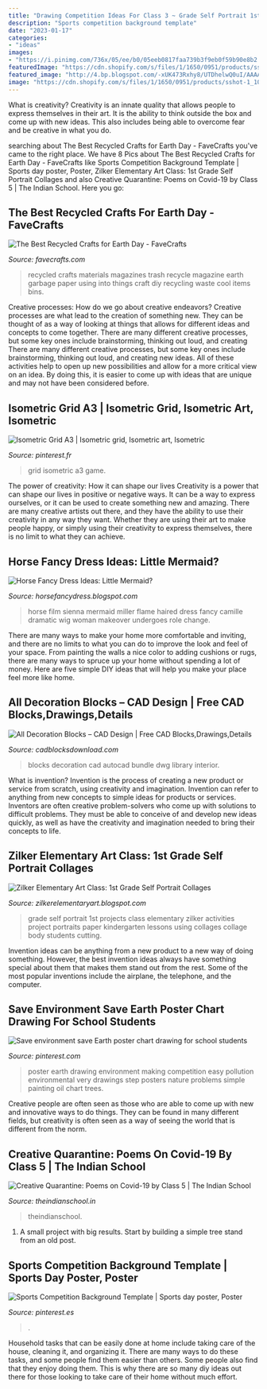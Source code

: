 ```yaml
---
title: "Drawing Competition Ideas For Class 3 ~ Grade Self Portrait 1st Projects Class Elementary Zilker Activities Project Portraits Paper Kindergarten Lessons Using Collages Collage Body Students Cutting"
description: "Sports competition background template"
date: "2023-01-17"
categories:
- "ideas"
images:
- "https://i.pinimg.com/736x/05/ee/b0/05eeb0817faa739b3f9eb0f59b90e8b2.jpg"
featuredImage: "https://cdn.shopify.com/s/files/1/1650/0951/products/sshot-1_10ef6d1e-a2bf-433d-a7c4-ea2e84b256dd.jpg?v=1487569521"
featured_image: "http://4.bp.blogspot.com/-xUK473Rxhy8/UTDhelwQ0uI/AAAAAAAABzo/6UUwpbqvYrE/s1600/IMG_1132.jpg"
image: "https://cdn.shopify.com/s/files/1/1650/0951/products/sshot-1_10ef6d1e-a2bf-433d-a7c4-ea2e84b256dd.jpg?v=1487569521"
---
```



What is creativity?
Creativity is an innate quality that allows people to express themselves in their art. It is the ability to think outside the box and come up with new ideas. This also includes being able to overcome fear and be creative in what you do.

	

		
searching about The Best Recycled Crafts for Earth Day - FaveCrafts you've came to the right place. We have 8 Pics about The Best Recycled Crafts for Earth Day - FaveCrafts like Sports Competition Background Template | Sports day poster, Poster, Zilker Elementary Art Class: 1st Grade Self Portrait Collages and also Creative Quarantine: Poems on Covid-19 by Class 5 | The Indian School. Here you go:
		
    
## The Best Recycled Crafts For Earth Day - FaveCrafts

<img loading=lazy src="https://dhiolablgf6wj.cloudfront.net/blog/fc/wp-content/uploads/2009/04/20161014/best-recyled.jpg" onerror="this.onerror=null;this.src='https://tse4.mm.bing.net/th?id=OIP.ybpSGPI6bFwO1G9AUsT-ZgAAAA&amp;pid=15.1';" alt="The Best Recycled Crafts for Earth Day - FaveCrafts">

_Source: favecrafts.com_

>recycled crafts materials magazines trash recycle magazine earth garbage paper using into things craft diy recycling waste cool items bins. 

	

Creative processes: How do we go about creative endeavors?
Creative processes are what lead to the creation of something new. They can be thought of as a way of looking at things that allows for different ideas and concepts to come together. There are many different creative processes, but some key ones include brainstorming, thinking out loud, and creating 
There are many different creative processes, but some key ones include brainstorming, thinking out loud, and creating new ideas. All of these activities help to open up new possibilities and allow for a more critical view on an idea. By doing this, it is easier to come up with ideas that are unique and may not have been considered before.

    
## Isometric Grid A3 | Isometric Grid, Isometric Art, Isometric

<img loading=lazy src="https://i.pinimg.com/736x/65/f0/6f/65f06ffca79acaae933a88bd3a5dfd73--isometric-grid-game-art.jpg" onerror="this.onerror=null;this.src='https://tse4.mm.bing.net/th?id=OIP.Id_mT3hhrA9-GsgVvZ_GnQHaFt&amp;pid=15.1';" alt="Isometric Grid A3 | Isometric grid, Isometric art, Isometric">

_Source: pinterest.fr_

>grid isometric a3 game. 

	

The power of creativity: How it can shape our lives
Creativity is a power that can shape our lives in positive or negative ways. It can be a way to express ourselves, or it can be used to create something new and amazing. There are many creative artists out there, and they have the ability to use their creativity in any way they want. Whether they are using their art to make people happy, or simply using their creativity to express themselves, there is no limit to what they can achieve.

    
## Horse Fancy Dress Ideas: Little Mermaid?

<img loading=lazy src="http://2.bp.blogspot.com/-wkwY53NuAcI/TWQieZKC9WI/AAAAAAAAAO4/gHHqyoIccoQ/s1600/siennamillar%2BCamille.jpg" onerror="this.onerror=null;this.src='https://tse4.mm.bing.net/th?id=OIP.adfLshjuc_dCA1QS6dVHYgAAAA&amp;pid=15.1';" alt="Horse Fancy Dress Ideas: Little Mermaid?">

_Source: horsefancydress.blogspot.com_

>horse film sienna mermaid miller flame haired dress fancy camille dramatic wig woman makeover undergoes role change. 

	

There are many ways to make your home more comfortable and inviting, and there are no limits to what you can do to improve the look and feel of your space. From painting the walls a nice color to adding cushions or rugs, there are many ways to spruce up your home without spending a lot of money. Here are five simple DIY ideas that will help you make your place feel more like home.

    
## All Decoration Blocks – CAD Design | Free CAD Blocks,Drawings,Details

<img loading=lazy src="https://cdn.shopify.com/s/files/1/1650/0951/products/sshot-1_10ef6d1e-a2bf-433d-a7c4-ea2e84b256dd.jpg?v=1487569521" onerror="this.onerror=null;this.src='https://tse2.mm.bing.net/th?id=OIP.4xtwvwgusfNA5Kor4Q9eygHaES&amp;pid=15.1';" alt="All Decoration Blocks – CAD Design | Free CAD Blocks,Drawings,Details">

_Source: cadblocksdownload.com_

>blocks decoration cad autocad bundle dwg library interior. 

	

What is invention?
Invention is the process of creating a new product or service from scratch, using creativity and imagination. Invention can refer to anything from new concepts to simple ideas for products or services. Inventors are often creative problem-solvers who come up with solutions to difficult problems. They must be able to conceive of and develop new ideas quickly, as well as have the creativity and imagination needed to bring their concepts to life.

    
## Zilker Elementary Art Class: 1st Grade Self Portrait Collages

<img loading=lazy src="http://4.bp.blogspot.com/-xUK473Rxhy8/UTDhelwQ0uI/AAAAAAAABzo/6UUwpbqvYrE/s1600/IMG_1132.jpg" onerror="this.onerror=null;this.src='https://tse1.mm.bing.net/th?id=OIP.Cn3iWJMM9KPw6L2TevccbAHaJ4&amp;pid=15.1';" alt="Zilker Elementary Art Class: 1st Grade Self Portrait Collages">

_Source: zilkerelementaryart.blogspot.com_

>grade self portrait 1st projects class elementary zilker activities project portraits paper kindergarten lessons using collages collage body students cutting. 

	

Invention ideas can be anything from a new product to a new way of doing something. However, the best invention ideas always have something special about them that makes them stand out from the rest. Some of the most popular inventions include the airplane, the telephone, and the computer.

    
## Save Environment Save Earth Poster Chart Drawing For School Students

<img loading=lazy src="https://i.pinimg.com/736x/05/ee/b0/05eeb0817faa739b3f9eb0f59b90e8b2.jpg" onerror="this.onerror=null;this.src='https://tse1.mm.bing.net/th?id=OIP.LOEiSoF0NY3QQMlEhvU5ZQHaFj&amp;pid=15.1';" alt="Save environment save Earth poster chart drawing for school students">

_Source: pinterest.com_

>poster earth drawing environment making competition easy pollution environmental very drawings step posters nature problems simple painting oil chart trees. 

	

Creative people are often seen as those who are able to come up with new and innovative ways to do things. They can be found in many different fields, but creativity is often seen as a way of seeing the world that is different from the norm.

    
## Creative Quarantine: Poems On Covid-19 By Class 5 | The Indian School

<img loading=lazy src="http://theindianschool.in/web/wp-content/uploads/2020/04/Covid-19-6-300x225.jpg" onerror="this.onerror=null;this.src='https://tse3.mm.bing.net/th?id=OIP.kr8Z2Ma8BSSoTP8qndS4vAAAAA&amp;pid=15.1';" alt="Creative Quarantine: Poems on Covid-19 by Class 5 | The Indian School">

_Source: theindianschool.in_

>theindianschool. 

	

1. A small project with big results. Start by building a simple tree stand from an old post.

    
## Sports Competition Background Template | Sports Day Poster, Poster

<img loading=lazy src="https://i.pinimg.com/736x/bc/a2/e9/bca2e9c009b7f3cfa563efba92ad257a.jpg" onerror="this.onerror=null;this.src='https://tse2.mm.bing.net/th?id=OIP.uLTyF72Q5HyUeKg72tVbHAHaLJ&amp;pid=15.1';" alt="Sports Competition Background Template | Sports day poster, Poster">

_Source: pinterest.es_

>. 

	

Household tasks that can be easily done at home include taking care of the house, cleaning it, and organizing it. There are many ways to do these tasks, and some people find them easier than others. Some people also find that they enjoy doing them. This is why there are so many diy ideas out there for those looking to take care of their home without much effort.


